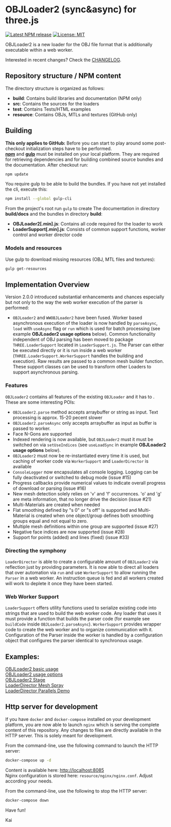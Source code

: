 OBJLoader2 (sync&async) for three.js
===

[![Latest NPM release](https://img.shields.io/npm/v/wwobjloader2.svg)](https://www.npmjs.com/package/wwobjloader2)
[![License: MIT](https://img.shields.io/badge/License-MIT-yellow.svg)](https://github.com/kaisalmen/WWOBJLoader/blob/master/LICENSE)

OBJLoader2 is a new loader for the OBJ file format that is additionally executable within a web worker.

Interested in recent changes? Check the [CHANGELOG](CHANGELOG.md).

## Repository structure / NPM content
The directory structure is organized as follows:
- **build**: Contains build libraries and documentation (NPM only)
- **src**: Contains the sources for the loaders
- **test**: Contains Tests/HTML examples
- **resource**: Contains OBJs, MTLs and textures (GitHub only)

## Building
**This only applies to GitHub:** Before you can start to play around some post-checkout initialization steps have to be performed.<br>
**[npm](https://nodejs.org)** and **[gulp](http://gulpjs.com/)** must be installed on your local platform. They are required for retrieving dependencies and for building combined source bundles and the documentation. 
After checkout run:<br>
```bash
npm update
```

You require gulp to be able to build the bundles. If you have not yet installed the cli, execute this:<br>
```bash
npm install --global gulp-cli
```

From the project's root run `gulp` to create The documentation in directory **build/docs** and the bundles in directory **build**:
 - **OBJLoader2[.min].js**: Contains all code required for the loader to work
 - **LoaderSupport[.min].js**: Consists of common support functions, worker control and worker director code
 
### Models and resources
Use gulp to download missing resources (OBJ, MTL files and textures):
```bash
gulp get-resources
```


## Implementation Overview
Version 2.0.0 introduced substantial enhancements and chances especially but not only to the way the web worker execution of the parser is performed:
- `OBJLoader2` and `WWOBJLoader2` have been fused. Worker based asynchronous execution of the loader is now handled by `parseAsync`, `load` with `useAsync` flag or `run` which is used for batch processing (see example **OBJLoader2 usage options** below). Common functionality independent of OBJ parsing has been moved to package `THREE.LoaderSupport` located in `LoaderSupport.js`. The Parser can either be executed directly or it is run inside a web worker (`THREE.LoaderSupport.WorkerSupport` handles the building and execution). Raw results are passed to a common mesh builder function. These support classes can be used to transform other Loaders to support asynchronous parsing. 

### Features
`OBJLoader2` contains all features of the existing `OBJLoader` and it has to . These are some interesting POIs:
- `OBJLoader2.parse` method accepts arraybuffer or string as input. Text processing is approx. 15-20 pecent slower
- `OBJLoader2.parseAsync` only accepts arraybuffer as input as buffer is passed to worker.
- Face N-Gons are supported
- Indexed rendering is now available, but `OBJLoader2` must it must be switched on via `setUseIndices` (see `useLoadSync` in example **OBJLoader2 usage options** below).
- `OBJLoader2` must now be re-instantiated every time it is used, but caching of worker code via `WorkerSupport` and `LoaderDirector` is available
- `ConsoleLogger` now encapsulates all console logging. Logging can be fully deactivated or switched to debug mode (issue #15)
- Progress callbacks provide numerical values to indicate overall progress of download or parsing (issue #16) 
- New mesh detection solely relies on 'v' and 'f' occurrences. 'o' and 'g' are meta information, that no longer drive the decision (issue #21)
- Multi-Materials are created when needed
- Flat smoothing defined by "s 0" or "s off" is supported and Multi-Material is created when one object/group defines both smoothing groups equal and not equal to zero.
- Multiple mesh definitions within one group are supported (issue #27)
- Negative face indices are now supported (issue #28)
- Support for points (added) and lines (fixed) (issue #33)

### Directing the symphony
`LoaderDirector` is able to create a configurable amount of `OBJLoader2` via reflection just by providing parameters. It is now able to direct all loaders that over automation via `run` and use `WorkerSupport` to allow running the `Parser` in a web worker. An instruction queue is fed and all workers created will work to deplete it once they have been started.


### Web Worker Support
`LoaderSupport` offers utility functions used to serialize existing code into strings that are used to build the web worker code. Any loader that uses it must provide a function that builds the parser code (for example see `buildCode` inside `OBJLoader2.parseAsync`). `WorkerSupport` provides wrapper code to create the web worker and to organize communication with it. Configuration of the Parser inside the worker is handled by a configuration object that configures the parser identical to synchronous usage.

## Examples:
[OBJLoader2 basic usage](https://kaisalmen.de/wwobjloader2/objloader2/main.min.html)<br>
[OBJLoader2 usage options](https://kaisalmen.de/wwobjloader2/wwobjloader2/main.min.html)<br>
[OBJLoader2 Stage](https://kaisalmen.de/wwobjloader2/wwobjloader2stage/main.min.html)<br>
[LoaderDirector Mesh Spray](https://kaisalmen.de/wwobjloader2/meshspray/main.min.html)<br>
[LoaderDirector Parallels Demo](https://kaisalmen.de/wwobjloader2/wwparallels/main.min.html)<br>

## Http server for development
If you have `docker` and `docker-compose` installed on your development platform, you are now able to launch `nginx` which is serving the complete content of this repository. Any changes to files are directly available in the HTTP server. This is solely meant for development.

From the command-line, use the following command to launch the HTTP server:
```bash
docker-compose up -d
```
Content is available here: [http://localhost:8085](http://localhost:8085)<br>
Nginx configuration is stored here: `resource/nginx/nginx.conf`. Adjust according your needs.
 
From the command-line, use the following to stop the HTTP server:
```bash
docker-compose down
```

Have fun!

Kai
